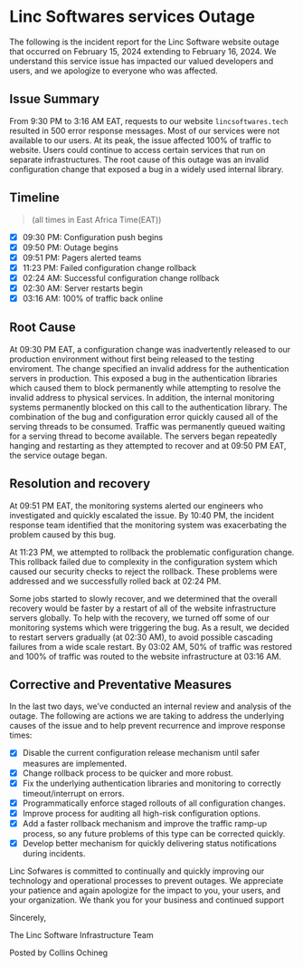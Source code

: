 # Linc Softwares services Outage

The following is the incident report for the Linc Software website outage that occurred on February 15, 2024 extending to February 16, 2024. We understand this service issue has impacted our valued developers and users, and we apologize to everyone who was affected.

## Issue Summary
From 9:30 PM to 3:16 AM EAT, requests to our website ```lincsoftwares.tech``` resulted in 500 error response messages. Most of our services were not available to our users. At its peak, the issue affected 100% of traffic to website. Users could continue to access certain services that run on separate infrastructures. The root cause of this outage was an invalid configuration change that exposed a bug in a widely used internal library.
## Timeline
> (all times in East Africa Time(EAT))
- [x] 09:30 PM: Configuration push begins
- [x] 09:50 PM: Outage begins
- [x] 09:51 PM: Pagers alerted teams
- [x] 11:23 PM: Failed configuration change rollback
- [x] 02:24 AM: Successful configuration change rollback
- [x] 02:30 AM: Server restarts begin
- [x] 03:16 AM: 100% of traffic back online

## Root Cause

At 09:30 PM EAT, a configuration change was inadvertently released to our production environment without first being released to the testing enviroment. The change specified an invalid address for the authentication servers in production. This exposed a bug in the authentication libraries which caused them to block permanently while attempting to resolve the invalid address to physical services. In addition, the internal monitoring systems permanently blocked on this call to the authentication library. The combination of the bug and configuration error quickly caused all of the serving threads to be consumed. Traffic was permanently queued waiting for a serving thread to become available. The servers began repeatedly hanging and restarting as they attempted to recover and at 09:50 PM EAT, the service outage began.

## Resolution and recovery
At 09:51 PM EAT, the monitoring systems alerted our engineers who investigated and quickly escalated the issue. By 10:40 PM, the incident response team identified that the monitoring system was exacerbating the problem caused by this bug.

At 11:23 PM, we attempted to rollback the problematic configuration change. This rollback failed due to complexity in the configuration system which caused our security checks to reject the rollback. These problems were addressed and we successfully rolled back at 02:24 PM.

Some jobs started to slowly recover, and we determined that the overall recovery would be faster by a restart of all of the website infrastructure servers globally. To help with the recovery, we turned off some of our monitoring systems which were triggering the bug. As a result, we decided to restart servers gradually (at 02:30 AM), to avoid possible cascading failures from a wide scale restart. By 03:02 AM, 50% of traffic was restored and 100% of traffic was routed to the website infrastructure at 03:16 AM.

## Corrective and Preventative Measures

In the last two days, we’ve conducted an internal review and analysis of the outage. The following are actions we are taking to address the underlying causes of the issue and to help prevent recurrence and improve response times:
- [x] Disable the current configuration release mechanism until safer measures are implemented.
- [x] Change rollback process to be quicker and more robust.
- [x] Fix the underlying authentication libraries and monitoring to correctly timeout/interrupt on errors.
- [x] Programmatically enforce staged rollouts of all configuration changes.
- [x] Improve process for auditing all high-risk configuration options.
- [x] Add a faster rollback mechanism and improve the traffic ramp-up process, so any future problems of this type can be corrected quickly.
- [x] Develop better mechanism for quickly delivering status notifications during incidents.

Linc Sofwares is committed to continually and quickly improving our technology and operational processes to prevent outages. We appreciate your patience and again apologize for the impact to you, your users, and your organization. We thank you for your business and continued support



Sincerely,

The Linc Software Infrastructure Team

Posted by Collins Ochineg